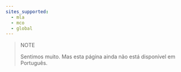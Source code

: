 ```yaml
---
sites_supported:
  - mla
  - mco
  - global
---
```


> NOTE
>
> Sentimos muito. Mas esta página ainda não está disponível em Português.
